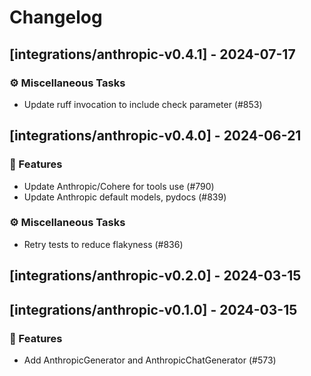 # Changelog

## [integrations/anthropic-v0.4.1] - 2024-07-17

### ⚙️ Miscellaneous Tasks

- Update ruff invocation to include check parameter (#853)

## [integrations/anthropic-v0.4.0] - 2024-06-21

### 🚀 Features

- Update Anthropic/Cohere for tools use (#790)
- Update Anthropic default models, pydocs (#839)

### ⚙️ Miscellaneous Tasks

- Retry tests to reduce flakyness (#836)

## [integrations/anthropic-v0.2.0] - 2024-03-15

## [integrations/anthropic-v0.1.0] - 2024-03-15

### 🚀 Features

- Add AnthropicGenerator and AnthropicChatGenerator (#573)

<!-- generated by git-cliff -->
